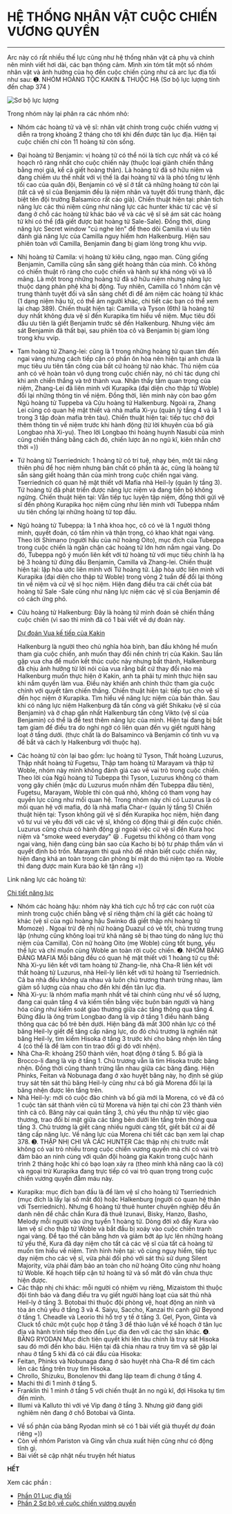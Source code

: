 # HỆ THỐNG NHÂN VẬT CUỘC CHIẾN VƯƠNG QUYỀN

---

Arc này có rất nhiều thế lực cũng như hệ thống nhân vật cả phụ và chính nên mình viết hơi dài, các bạn thông cảm. Mình xin tóm tắt một số nhóm nhân vật và ảnh hưởng của họ đến cuộc chiến cũng như cả arc lục địa tối như sau:
➊. NHÓM HOÀNG TỘC KAKIN & THUỘC HẠ
(Sơ bộ lực lượng tính đến chap 374 )

![Sơ bộ lực lượng](./images/0001.jpeg "Sơ bộ lực lượng")

Trong nhóm này lại phân ra các nhóm nhỏ:

- Nhóm các hoàng tử và vệ sĩ: nhân vật chính trong cuộc chiến vương vị diễn ra trong khoảng 2 tháng cho tới khi đến được tân lục địa. Hiện tại cuộc chiến chỉ còn 11 hoàng tử còn sống.

* Đại hoàng tử Benjamin: vị hoàng tử có thể nói là tích cực nhất và có kế hoạch rõ ràng nhất cho cuộc chiến này (thuộc loại giành chiến thắng bằng mọi giá, kể cả giết hoàng thân). Là hoàng tử đã sở hữu niệm và đang chiếm ưu thế nhất với vị thế là đại hoàng tử và là phó tổng tư lệnh tối cao của quân đội, Benjamin có vệ sĩ ở tất cả những hoàng tử còn lại (tất cả vệ sĩ của Benjamin đều là niệm nhân và tuyệt đối trung thành, đặc biệt tên đội trưởng Balsamico rất cáo già).
  Chiến thuật hiện tại: phân tích năng lực các thú niệm cũng như năng lực các hunter khác từ các vệ sĩ đang ở chỗ các hoàng tử khác báo về và các vệ sĩ sẽ ám sát các hoàng tử khi có thể (đã giết được bát hoàng tử Sale-Sale). Đồng thời, dùng năng lực Secret window "cú nghe lén" để theo dõi Camilla vì ưu tiên đánh giá năng lực của Camilla nguy hiểm hơn Halkenburg. Hiện sau phiên toàn với Camilla, Benjamin đang bị giam lỏng trong khu vvip.
* Nhị hoàng tử Camila: vị hoàng tử kiêu căng, ngạo mạn. Cũng giống Benjamin, Camilla cũng sẵn sàng giết hoàng thân của mình. Cô không có chiến thuật rõ ràng cho cuộc chiến và hành sự khá nóng vội và lỗ mãng. Là một trong những hoàng tử đã sở hữu niệm nhưng năng lực thuộc dạng phản phệ khá bị động. Tuy nhiên, Camilla có 1 nhóm cận vệ trung thành tuyệt đối và sẵn sàng chết đi để ám niệm các hoàng tử khác (1 dạng niệm hậu tử, có thể ám người khác, chi tiết các bạn có thể xem lại chap 389).
  Chiến thuật hiện tại: Camilla và Tyson (6th) là hoàng tử duy nhất không đưa vệ sĩ đến Kurapika tìm hiểu về niệm. Mục tiêu đối đầu ưu tiên là giết Benjamin trước sẽ đến Halkenburg. Nhưng việc ám sát Benjamin đã thất bại, sau phiên tòa cô và Benjamin bị giam lỏng trong khu vvip.
* Tam hoàng tử Zhang-lei: cũng là 1 trong những hoàng tử quan tâm đến ngai vàng nhưng cách tiếp cận có phần ôn hòa nên hiện tại anh chưa là mục tiêu ưu tiên tấn công của bất cứ hoàng tử nào khác. Thú niệm của anh có vẻ hoàn toàn vô dụng trong cuộc chiến này, nó chỉ tác dụng chỉ khi anh chiến thắng và trở thành vua. Nhận thấy tầm quan trọng của niệm, Zhang-Lei đã liên minh với Kurapika (đại diện cho thập tứ Woble) đổi lại những thông tin về niệm. Đồng thời, liên minh này còn bao gồm Ngũ hoàng tử Tuppeba và Cửu hoàng tử Halkenburg. Ngoài ra, Zhang Lei cũng có quan hệ mật thiết và nhà mafia Xi-yu (quản lý tầng 4 và là 1 trong 3 tập đoàn mafia trên tàu).
  Chiến thuật hiện tại: tiếp tục chờ đợi thêm thông tin về niệm trước khi hành động (từ lời khuyên của bố già Longbao nhà Xi-yu). Theo lời Longbao thì hoàng huynh Nasubi của mình cũng chiến thắng bằng cách đó, chiến lược ăn no ngủ kĩ, kiên nhẫn chờ thời =))
* Tứ hoàng tử Tserriednich: 1 hoàng tử có trí tuệ, nhạy bén, một tài năng thiên phú để học niệm nhưng bản chất có phần tà ác, cũng là hoàng tử sẵn sàng giết hoàng thân của mình trong cuộc chiến ngai vàng. Tserriednich có quan hệ mật thiết với Mafia nhà Heil-ly (quản lý tầng 3). Tứ hoàng tử đã phát triển được năng lực niệm và đang tiến bộ không ngừng.
  Chiến thuật hiện tại: Vẫn tiếp tục luyện tập niệm, đồng thời gửi vệ sĩ đến phòng Kurapika học niệm cũng như liên minh với Tubeppa nhầm ưu tiên chống lại những hoàng tử top đầu.
* Ngũ hoàng tử Tubeppa: là 1 nhà khoa học, cô có vẻ là 1 người thông minh, quyết đoán, có tầm nhìn và thận trọng, có khao khát ngai vàng. Theo lời Shimano (người hầu của nữ hoàng Oito), mục địch của Tubeppa trong cuộc chiến là ngăn chặn các hoàng tử lớn hơn nắm ngai vàng. Do đó, Tubeppa ngõ ý muốn liên kết với tứ hoàng tử với mục tiêu chính là hạ bệ 3 hoàng tử đứng đầu Benjamin, Camilla và Zhang-lei.
  Chiến thuật hiện tại: lập hòa ước liên minh với Tứ hoàng tử. Lập hòa ước liên minh với Kurapika (đại diện cho thập tứ Woble) trong vòng 2 tuần để đổi lại thông tin về niệm và cử vệ sĩ học niệm. Hiện đang điều tra cái chết của bát hoàng tử Sale -Sale cũng như năng lực niệm các vệ sĩ của Benjamin để có cách ứng phó.
* Cửu hoàng tử Halkenburg: Đây là hoàng tử mình đoán sẽ chiến thắng cuộc chiến (vì sao thì mình đã có 1 bài viết về dự đoán này.

  [Dự đoán Vua kế tiếp của Kakin](./vuakakin.md)

  Halkenburg là người theo chủ nghĩa hòa bình, ban đầu không hề muốn tham gia cuộc chiến, anh muốn thay đổi nền chính trị của Kakin. Sau lần gặp vua cha để muốn kết thúc cuộc này nhưng bất thành, Halkenburg đã chịu ảnh hưởng từ lời nói của vua rằng bất cứ thay đổi nào mà Halkenburg muốn thực hiện ở Kakin, anh ta phải tự mình thực hiện sau khi nắm quyền làm vua. Điều này khiến anh chính thức tham gia cuộc chính với quyết tâm chiến thắng.
  Chiến thuật hiện tại: tiếp tục cho vệ sĩ đến học niệm ở Kurapika. Tìm hiểu về năng lực niệm của bản thân. Sau khi có năng lực niệm Halkenburg đã tấn công và giết Shikaku (vệ sĩ của Benjamin) và ở chap gần nhất Halkenburg tấn công Vikto (vệ sĩ của Benjamin) có thể là để test thêm năng lực của mình. Hiện tại đang bị bắt tạm giam để điều tra do nghi ngờ có liên quan đến vụ giết người hàng loạt ở tầng dưới. (thực chất là do Balsaminco và Benjamin cố tình vu vạ để bắt và cách ly Halkenburg với thuộc hạ).

* Các hoàng tử còn lại bao gồm: lục hoàng tử Tyson, Thất hoàng Luzurus, Thập nhất hoàng tử Fugetsu, Thập tam hoàng tử Marayam và thập tứ Woble, nhóm này mình không đánh giá cao về vai trò trong cuộc chiến. Theo lời của Ngũ hoàng tử Tubeppa thì Tyson, Luzurus không có tham vọng gây chiến (mặc dù Luzurus muốn nhắm đến Tubeppa đầu tiên), Fugetsu, Marayam, Woble thì còn quá nhỏ, không có tham vọng hay quyền lực cũng như mối quan hệ. Trong nhóm này chỉ có Luzurus là có mối quan hệ với mafia, đó là nhà mafia Char-r (quản lý tầng 5)
  Chiến thuật hiện tại: Tyson không gửi vệ sĩ đến Kurapika học niệm, hiện đang vô tư vui vẻ yêu đời với các vệ sĩ, không có động thái gì đến cuộc chiến. Luzurus cũng chưa có hành động gì ngoài việc cử vệ sĩ đến Kura học niệm và "smoke weed everyday" 😆 . Fugetsu thì không có tham vọng ngai vàng, hiện đang cùng bản sao của Kacho bị bộ tư pháp thẩm vấn vì quyết định bỏ trốn. Marayam thì quá nhỏ để nhận biết cuộc chiến này, hiện đang khá an toàn trong căn phòng bí mật do thú niệm tạo ra. Woble thì đang được main Kura bảo kê tận răng =))

Link năng lực các hoàng tử:

[Chi tiết năng lực](./nangluc01.md)

- Nhóm các hoàng hậu: nhóm này khá tích cực hỗ trợ các con ruột của mình trong cuộc chiến bằng vệ sĩ riêng thậm chí là giết các hoàng tử khác (vệ sĩ của ngũ hoàng hậu Swinko đã giết thập nhị hoàng tử Momoze) . Ngoại trừ đệ nhị nữ hoàng Duazul có vẻ tốt, chủ trương trung lập (nhưng cũng không loại trừ khả năng sẽ bị thao túng do năng lực thú niệm của Camilla). Còn nữ hoàng Oito (mẹ Woble) cũng tốt bụng, yếu thế lực và chỉ muốn cùng Woble an toàn rời cuộc chiến.
  ➋. NHÓM BĂNG ĐẢNG MAFIA
  Mỗi băng đều có quan hệ mật thiết với 1 hoàng tử cụ thể: Nhà Xi-yu liên kết với tam hoàng tử Zhang-lie, nhà Cha-R liên kết với thất hoàng tử Luzurus, nhà Heil-ly liên kết với tứ hoàng tử Tserriednich. Cả ba nhà đều không ưa nhau và luôn chủ trương thanh trừng nhau, làm giảm số lượng của nhau cho đến khi đến tân lục địa.
- Nhà Xi-yu: là nhóm mafia mạnh nhất về tài chính cũng như về số lượng, đang cai quản tầng 4 và kiếm tiền bằng việc buôn bán người và hàng hóa cũng như kiểm soát giao thương giữa các tầng thông qua tầng 4. Đứng đầu là ông trùm Longbao đang là vip ở tầng 1 điều hành băng thông qua các bố trẻ bên dưới. Hiện băng đã mất 300 nhân lực có thể băng Heil-ly giết để tăng cấp năng lực, do đó chủ trương là nghiền nát băng Heil-ly, tìm kiếm Hisoka ở tầng 3 trước khi cho băng nhện lên tầng 4 (có thể là để làm con tin trao đổi gì đó với nhện).
- Nhà Cha-R: khoảng 250 thành viên, hoạt động ở tầng 5. Bố già là Brocco-li đang là vip ở tầng 1. Chủ trương vẫn là tìm Hisoka trước băng nhện. Đồng thời cũng thanh trừng lẫn nhau giữa các băng đảng. Hiện Phinks, Feitan và Nobunaga đang ở xào huyệt băng này, họ định sẽ giúp truy sát tên sát thủ băng Heil-ly cũng như cả bố già Morena đổi lại là băng nhện được lên tầng trên.
- Nhà Heil-ly: mới có cuộc đảo chính và bố già mới là Morena, có vẻ đã có 1 cuộc tàn sát thành viên cũ từ Morena và hiện tại chỉ còn 23 thành viên tính cả cô. Băng này cai quản tầng 3, chủ yếu thu nhập từ việc giao thương, trao đổi bí mật giữa các tầng bên dưới lên tầng trên thông qua tầng 3. Chủ trương là giết càng nhiều người càng tốt, giết bất cứ ai để tăng cấp năng lực. Về năng lực của Morena chi tiết các bạn xem lại chap 378.
  ➌. THẬP NHỊ CHI VÀ CÁC HUNTER
  Các thập nhị chi trước mắt không có vai trò nhiều trong cuộc chiến vương quyền mà chỉ có vai trò đảm bảo an ninh cùng với quân đội hoàng gia Kakin trong cuộc hành trình 2 tháng hoặc khi có bạo loạn xảy ra (theo mình khả năng cao là có) và ngoại trừ Kurapika đang trực tiếp có vai trò quan trọng trong cuộc chiến vương quyền đẫm máu này.

* Kurapika: mục đích ban đầu là để làm vệ sĩ cho hoàng tử Tserriednich (mục đích là lấy lại số mắt đỏ) hoặc Halkenburg (người có quan hệ thân với Tserriednich). Nhưng 6 hoàng tử thuê hunter chuyên nghiệp đều ẩn danh nên để chắc chắn Kura đã thuê Izunavi, Bisky, Hanzo, Basho, Melody mỗi người vào ứng tuyển 1 hoàng tử. Dòng đời xô đẩy Kura vào làm vệ sĩ cho thập tứ Woble và bắt đầu bị xoáy vào cuộc chiến tranh ngai vàng. Để tạo thế cân bằng hơn và giảm bớt áp lực lên những hoàng tử yếu thế, Kura đã dạy niệm cho tất cả các vệ sĩ của tất cả hoàng tử muốn tìm hiểu về niệm.
  Tình hình hiện tại: vô cùng nguy hiểm, tiếp tục dạy niệm cho các vệ sĩ, vừa phải đối phó với sát thủ sử dụng Silent Majority, vừa phải đảm bảo an toàn cho nữ hoàng Oito cũng như hoàng tử Woble. Kế hoạch tiếp cận tứ hoàng tử và số mắt đỏ vẫn chưa thực hiện được.
* Các thập nhị chi khác: mỗi người có nhiệm vụ riêng, Mizaistom thì thuộc đội tình báo và đang điều tra vụ giết người hàng loạt của sát thủ nhà Heil-ly ở tầng 3. Botobai thì thuộc đội phòng vệ, hoạt động an ninh và tòa án chủ yếu ở tầng 3 và 4. Saiyu, Saccho, Kanzai thì canh giữ Beyond ở tầng 1. Cheadle và Leorio thì hỗ trợ y tế ở tầng 3. Gel, Pyon, Ginta và Cluck tổ chức một cuộc họp ở tầng 3 để thảo luận về kế hoạch ở tân lục địa và hành trình tiếp theo đến Lục địa đen với các thợ săn khác.
  ➍. BĂNG RYODAN
  Mục đích tiên quyết khi lên tàu chính là truy sát Hisoka sau đó mới đến kho báu. Hiện tại đã chia nhau ra truy tìm và sẽ gặp lại nhau ở tầng 5 khi đã có cái đầu của Hisoka:
* Feitan, Phinks và Nobunaga đang ở sào huyệt nhà Cha-R để tìm cách lên các tầng trên truy tìm Hisoka.
* Chrollo, Shizuku, Bonolenov thì đang lập team đi chung ở tầng 4.
* Machi thì đi 1 mình ở tầng 5.
* Franklin thì 1 mình ở tầng 5 với chiến thuật ăn no ngủ kĩ, đợi Hisoka tự tìm đến mình.
* Illumi và Kalluto thì với vé Vip đang ở tầng 3. Nhưng giờ đang giới nghiêm nên đang ở chổ Botobai và Ginta.

- Về số phận của băng Ryodan mình sẽ có 1 bài viết giả thuyết dự đoán riêng =))
- Còn về nhóm Pariston và Ging vẫn chưa xuất hiện cũng như có động tĩnh gì.
- Bài viết sẽ cập nhật nếu truyện hết hiatus

**HẾT**

Xem các phần :

- [Phần 01 Lục địa tối](./phan01.md)
- [Phần 2 Sơ bộ về cuộc chiến vương quyền](./phan02.md)
